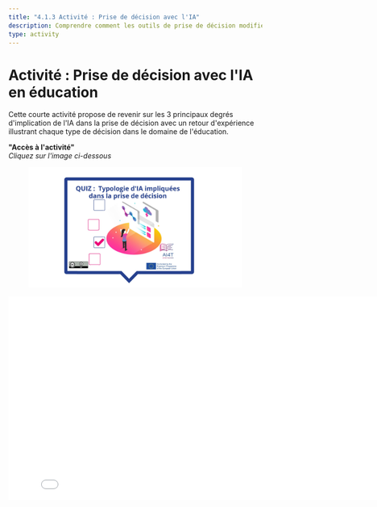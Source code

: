 ```yaml
---
title: "4.1.3 Activité : Prise de décision avec l'IA"
description: Comprendre comment les outils de prise de décision modifient les pratiques, peuvent les améliorer mais doivent être remis en question.
type: activity
---
```


# Activité : Prise de décision avec l'IA en éducation

Cette courte activité propose de revenir sur les 3 principaux degrés d'implication de l'IA dans la prise de décision avec un retour d'expérience illustrant chaque type de décision dans le domaine de l'éducation.

**"Accès à l'activité"**  
_Cliquez sur l'image ci-dessous_

<figure>
  <img src="Images/VisuelQUIZTypologyofAIinvolveddecisionmaking-FR.jpg" alt="Illustration for Decision Making with AI and Education Activity"/>  
</figure>

<center><iframe width="818" height="404" src="4-1-3a-activity-making-decision-with-ai/4-1-3a-decision-making-and-education.html" frameborder="0" allowfullscreen></iframe></center>
